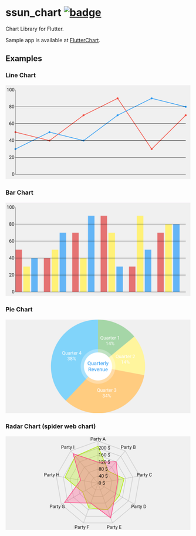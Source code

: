 # ssun_chart [![badge](https://img.shields.io/badge/pub-v0.0.10-blue.svg)](https://pub.dev/packages/ssun_chart)
Chart Library for Flutter.

Sample app is available at [FlutterChart](https://github.com/SunChulBaek/FlutterChart).

## Examples
### Line Chart
![Radar Chart](https://raw.githubusercontent.com/SunChulBaek/ssun_chart/main/screenshots/screenshot_line_chart.png)
### Bar Chart
![Radar Chart](https://raw.githubusercontent.com/SunChulBaek/ssun_chart/main/screenshots/screenshot_bar_chart.png)
### Pie Chart
![Radar Chart](https://raw.githubusercontent.com/SunChulBaek/ssun_chart/main/screenshots/screenshot_pie_chart.png)
### Radar Chart (spider web chart)
![Radar Chart](https://raw.githubusercontent.com/SunChulBaek/ssun_chart/main/screenshots/screenshot_radar_chart.png)

